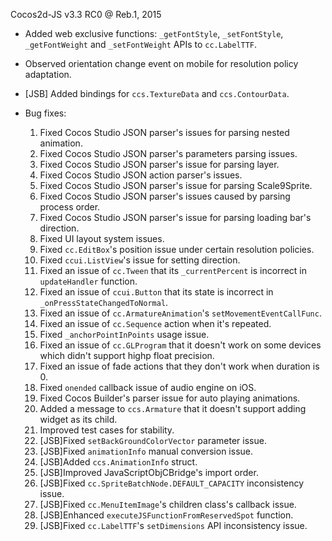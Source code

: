 Cocos2d-JS v3.3 RC0 @ Reb.1, 2015

* Added web exclusive functions: `_getFontStyle`, `_setFontStyle`, `_getFontWeight` and `_setFontWeight` APIs to `cc.LabelTTF`.
* Observed orientation change event on mobile for resolution policy adaptation.
* [JSB] Added bindings for `ccs.TextureData` and `ccs.ContourData`.

* Bug fixes:
    1. Fixed Cocos Studio JSON parser's issues for parsing nested animation.
    2. Fixed Cocos Studio JSON parser's parameters parsing issues.
    3. Fixed Cocos Studio JSON parser's issue for parsing layer.
    4. Fixed Cocos Studio JSON action parser's issues.
    5. Fixed Cocos Studio JSON parser's issue for parsing Scale9Sprite.
    6. Fixed Cocos Studio JSON parser's issues caused by parsing process order.
    7. Fixed Cocos Studio JSON parser's issue for parsing loading bar's direction.
    8. Fixed UI layout system issues.
    9. Fixed `cc.EditBox`'s position issue under certain resolution policies.
    10. Fixed `ccui.ListView`'s issue for setting direction.
    11. Fixed an issue of `cc.Tween` that its `_currentPercent` is incorrect in `updateHandler` function.
    12. Fixed an issue of `ccui.Button` that its state is incorrect in `_onPressStateChangedToNormal`.
    13. Fixed an issue of `cc.ArmatureAnimation`'s `setMovementEventCallFunc`.
    14. Fixed an issue of `cc.Sequence` action when it's repeated.
    15. Fixed `_anchorPointInPoints` usage issue.
    16. Fixed an issue of `cc.GLProgram` that it doesn't work on some devices which didn't support highp float precision.
    17. Fixed an issue of fade actions that they don't work when duration is 0.
    18. Fixed `onended` callback issue of audio engine on iOS.
    19. Fixed Cocos Builder's parser issue for auto playing animations.
    20. Added a message to `ccs.Armature` that it doesn't support adding widget as its child.
    21. Improved test cases for stability.
    22. [JSB]Fixed `setBackGroundColorVector` parameter issue.
    23. [JSB]Fixed `animationInfo` manual conversion issue.
    24. [JSB]Added `ccs.AnimationInfo` struct.
    25. [JSB]Improved JavaScriptObjCBridge's import order.
    26. [JSB]Fixed `cc.SpriteBatchNode.DEFAULT_CAPACITY` inconsistency issue.
    27. [JSB]Fixed `cc.MenuItemImage`'s children class's callback issue.
    28. [JSB]Enhanced `executeJSFunctionFromReservedSpot` function.
    29. [JSB]Fixed `cc.LabelTTF`'s `setDimensions` API inconsistency issue.